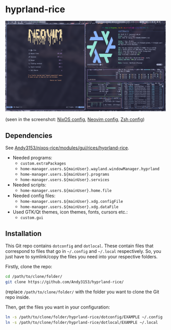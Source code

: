<!-- vim: set fenc=utf-8 ts=2 sw=0 sts=0 sr et si tw=0 fdm=marker fmr={{{,}}}: -->
# hyprland-rice
![Preview](./.img/preview.png)

(seen in the screenshot: [NixOS config](https://github.com/Andy3153/nixos-rice), [Neovim config](https://github.com/Andy3153/andy3153-init.lua), [Zsh config](https://github.com/Andy3153/andy3153-zshrc))

## Dependencies
See [Andy3153/nixos-rice/modules/gui/rices/hyprland-rice](https://github.com/Andy3153/nixos-rice/blob/master/modules/gui/rices/hyprland-rice.nix).
- Needed programs:
  - `custom.extraPackages`
  - `home-manager.users.${mainUser}.wayland.windowManager.hyprland`
  - `home-manager.users.${mainUser}.programs`
  - `home-manager.users.${mainUser}.services`
- Needed scripts:
  - `home-manager.users.${mainUser}.home.file`
- Needed config files:
  - `home-manager.users.${mainUser}.xdg.configFile`
  - `home-manager.users.${mainUser}.xdg.dataFile`
- Used GTK/Qt themes, icon themes, fonts, cursors etc.:
  - `custom.gui`

## Installation
This Git repo contains `dotconfig` and `dotlocal`. These contain files that correspond to files that go in `~/.config` and `~/.local` respectively. So, you just have to symlink/copy the files you need into your respective folders.

Firstly, clone the repo:
```bash
cd /path/to/clone/folder/
git clone https://github.com/Andy3153/hyprland-rice/
```

(replace `/path/to/clone/folder/` with the folder you want to clone the Git repo inside.

Then, get the files you want in your configuration:

```bash
ln -s /path/to/clone/folder/hyprland-rice/dotconfig/EXAMPLE ~/.config
ln -s /path/to/clone/folder/hyprland-rice/dotlocal/EXAMPLE ~/.local
```
